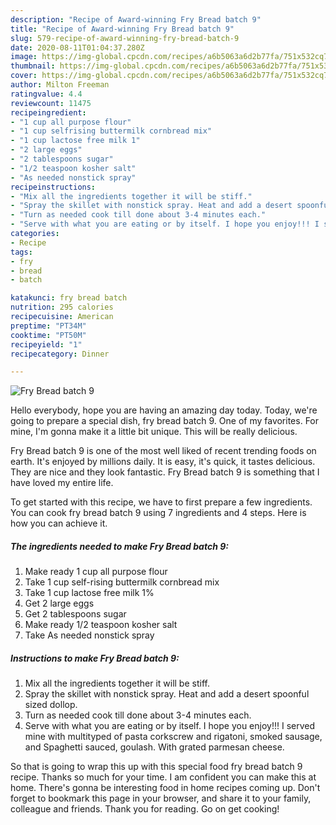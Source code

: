 ```yaml
---
description: "Recipe of Award-winning Fry Bread batch 9"
title: "Recipe of Award-winning Fry Bread batch 9"
slug: 579-recipe-of-award-winning-fry-bread-batch-9
date: 2020-08-11T01:04:37.280Z
image: https://img-global.cpcdn.com/recipes/a6b5063a6d2b77fa/751x532cq70/fry-bread-batch-9-recipe-main-photo.jpg
thumbnail: https://img-global.cpcdn.com/recipes/a6b5063a6d2b77fa/751x532cq70/fry-bread-batch-9-recipe-main-photo.jpg
cover: https://img-global.cpcdn.com/recipes/a6b5063a6d2b77fa/751x532cq70/fry-bread-batch-9-recipe-main-photo.jpg
author: Milton Freeman
ratingvalue: 4.4
reviewcount: 11475
recipeingredient:
- "1 cup all purpose flour"
- "1 cup selfrising buttermilk cornbread mix"
- "1 cup lactose free milk 1"
- "2 large eggs"
- "2 tablespoons sugar"
- "1/2 teaspoon kosher salt"
- "As needed nonstick spray"
recipeinstructions:
- "Mix all the ingredients together it will be stiff."
- "Spray the skillet with nonstick spray. Heat and add a desert spoonful sized dollop."
- "Turn as needed cook till done about 3-4 minutes each."
- "Serve with what you are eating or by itself. I hope you enjoy!!! I served mine with multityped of pasta corkscrew and rigatoni, smoked sausage, and Spaghetti sauced, goulash. With grated parmesan cheese."
categories:
- Recipe
tags:
- fry
- bread
- batch

katakunci: fry bread batch 
nutrition: 295 calories
recipecuisine: American
preptime: "PT34M"
cooktime: "PT50M"
recipeyield: "1"
recipecategory: Dinner

---
```



![Fry Bread batch 9](https://img-global.cpcdn.com/recipes/a6b5063a6d2b77fa/751x532cq70/fry-bread-batch-9-recipe-main-photo.jpg)

Hello everybody, hope you are having an amazing day today. Today, we're going to prepare a special dish, fry bread batch 9. One of my favorites. For mine, I'm gonna make it a little bit unique. This will be really delicious.

Fry Bread batch 9 is one of the most well liked of recent trending foods on earth. It's enjoyed by millions daily. It is easy, it's quick, it tastes delicious. They are nice and they look fantastic. Fry Bread batch 9 is something that I have loved my entire life.




To get started with this recipe, we have to first prepare a few ingredients. You can cook fry bread batch 9 using 7 ingredients and 4 steps. Here is how you can achieve it.

<!--inarticleads1-->

##### The ingredients needed to make Fry Bread batch 9:

1. Make ready 1 cup all purpose flour
1. Take 1 cup self-rising buttermilk cornbread mix
1. Take 1 cup lactose free milk 1%
1. Get 2 large eggs
1. Get 2 tablespoons sugar
1. Make ready 1/2 teaspoon kosher salt
1. Take As needed nonstick spray




<!--inarticleads2-->

##### Instructions to make Fry Bread batch 9:

1. Mix all the ingredients together it will be stiff.
1. Spray the skillet with nonstick spray. Heat and add a desert spoonful sized dollop.
1. Turn as needed cook till done about 3-4 minutes each.
1. Serve with what you are eating or by itself. I hope you enjoy!!! I served mine with multityped of pasta corkscrew and rigatoni, smoked sausage, and Spaghetti sauced, goulash. With grated parmesan cheese.




So that is going to wrap this up with this special food fry bread batch 9 recipe. Thanks so much for your time. I am confident you can make this at home. There's gonna be interesting food in home recipes coming up. Don't forget to bookmark this page in your browser, and share it to your family, colleague and friends. Thank you for reading. Go on get cooking!
